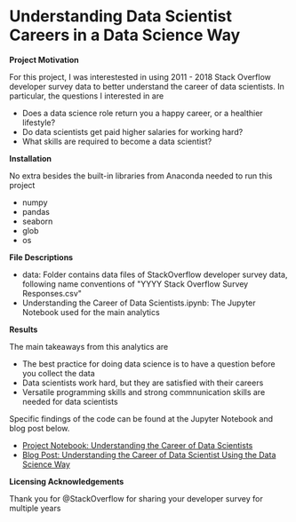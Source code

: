 # Understanding Data Scientist Careers in a Data Science Way

**Project Motivation**

For this project, I was interestested in using 2011 - 2018 Stack Overflow developer survey data to better understand the career of data scientists. In particular, the questions I interested in are

* Does a data science role return you a happy career, or a healthier lifestyle?
* Do data scientists get paid higher salaries for working hard?
* What skills are required to become a data scientist?

**Installation**

No extra besides the built-in libraries from Anaconda needed to run this project

* numpy
* pandas
* seaborn
* glob
* os

**File Descriptions**

* data: Folder contains data files of StackOverflow developer survey data, following name conventions of "YYYY Stack Overflow Survey Responses.csv"
* Understanding the Career of Data Scientists.ipynb: The Jupyter Notebook used for the main analytics

**Results**

The main takeaways from this analytics are

* The best practice for doing data science is to have a question before you collect the data
* Data scientists work hard, but they are satisfied with their careers
* Versatile programming skills and strong commnunication skills are needed for data scientists

Specific findings of the code can be found at the Jupyter Notebook and blog post below.

* [Project Notebook: Understanding the Career of Data Scientists](http://nbviewer.jupyter.org/github/chenbowen184/Data_Scientist_Nanodegree/blob/master/Project%204%20-%20Data%20Science%20Blog/Understanding%20the%20Career%20of%20Data%20Scientists.ipynb) 
* [Blog Post: Understanding the Career of Data Scientist Using the Data Science Way](https://medium.com/@bowenchen/understanding-the-career-of-data-scientists-in-a-data-science-way-9bd63817221e)

**Licensing Acknowledgements**

Thank you for @StackOverflow for sharing your developer survey for multiple years
